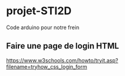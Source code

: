 # projet-STI2D
Code arduino pour notre frein

## Faire une page de login HTML
https://www.w3schools.com/howto/tryit.asp?filename=tryhow_css_login_form
